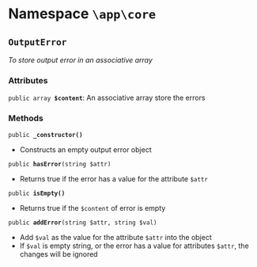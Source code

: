 # Namespace `\app\core`

## `OutputError`

*To store output error in an associative array*

### Attributes
`public array `**`$content`**: An associative array store the errors

### Methods

`public `**`_constructor()`**

- Constructs an empty output error object

`public `**`hasError`**`(string $attr)`

- Returns true if the error has a value for the attribute `$attr`

`public `**`isEmpty()`**

- Returns true if the `$content` of error is empty

`public `**`addError`**`(string $attr, string $val)`

- Add `$val` as the value for the attribute `$attr` into the object
- If `$val` is empty string, or the error has a value for attributes `$attr`, the changes will be ignored
